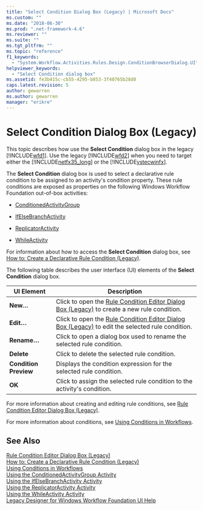 ```yaml
---
title: "Select Condition Dialog Box (Legacy) | Microsoft Docs"
ms.custom: ""
ms.date: "2018-06-30"
ms.prod: ".net-framework-4.6"
ms.reviewer: ""
ms.suite: ""
ms.tgt_pltfrm: ""
ms.topic: "reference"
f1_keywords: 
  - "System.Workflow.Activities.Rules.Design.ConditionBrowserDialog.UI"
helpviewer_keywords: 
  - "Select Condition dialog box"
ms.assetid: fe3b415c-cb55-4295-b853-3f40765b28d0
caps.latest.revision: 5
author: gewarren
ms.author: gewarren
manager: "erikre"
---
```

# Select Condition Dialog Box (Legacy)
This topic describes how use the **Select Condition** dialog box in the legacy [!INCLUDE[wfd1](../includes/wfd1-md.md)]. Use the legacy [!INCLUDE[wfd2](../includes/wfd2-md.md)] when you need to target either the [!INCLUDE[netfx35_long](../includes/netfx35-long-md.md)] or the [!INCLUDE[vstecwinfx](../includes/vstecwinfx-md.md)].  
  
 The **Select Condition** dialog box is used to select a declarative rule condition to be assigned to an activity's condition property. These rule conditions are exposed as properties on the following Windows Workflow Foundation out-of-box activities:  
  
-   [ConditionedActivityGroup](http://go.microsoft.com/fwlink?LinkID=65017)  
  
-   [IfElseBranchActivity](http://go.microsoft.com/fwlink?LinkID=65034)  
  
-   [ReplicatorActivity](http://go.microsoft.com/fwlink?LinkID=65039)  
  
-   [WhileActivity](http://go.microsoft.com/fwlink?LinkID=65049)  
  
 For information about how to access the **Select Condition** dialog box, see [How to: Create a Declarative Rule Condition (Legacy)](../workflow-designer/how-to-create-a-declarative-rule-condition-legacy.md).  
  
 The following table describes the user interface (UI) elements of the **Select Condition** dialog box.  
  
|UI Element|Description|  
|----------------|-----------------|  
|**New…**|Click to open the [Rule Condition Editor Dialog Box (Legacy)](../workflow-designer/rule-condition-editor-dialog-box-legacy.md) to create a new rule condition.|  
|**Edit…**|Click to open the [Rule Condition Editor Dialog Box (Legacy)](../workflow-designer/rule-condition-editor-dialog-box-legacy.md) to edit the selected rule condition.|  
|**Rename…**|Click to open a dialog box used to rename the selected rule condition.|  
|**Delete**|Click to delete the selected rule condition.|  
|**Condition Preview**|Displays the condition expression for the selected rule condition.|  
|**OK**|Click to assign the selected rule condition to the activity's condition.|  
  
 For more information about creating and editing rule conditions, see [Rule Condition Editor Dialog Box (Legacy)](../workflow-designer/rule-condition-editor-dialog-box-legacy.md).  
  
 For more information about conditions, see [Using Conditions in Workflows](http://go.microsoft.com/fwlink?LinkID=65009).  
  
## See Also  
 [Rule Condition Editor Dialog Box (Legacy)](../workflow-designer/rule-condition-editor-dialog-box-legacy.md)   
 [How to: Create a Declarative Rule Condition (Legacy)](../workflow-designer/how-to-create-a-declarative-rule-condition-legacy.md)   
 [Using Conditions in Workflows](http://go.microsoft.com/fwlink?LinkID=65009)   
 [Using the ConditionedActivityGroup Activity](http://go.microsoft.com/fwlink?LinkID=65066)   
 [Using the IfElseBranchActivity Activity](http://go.microsoft.com/fwlink?LinkID=65075)   
 [Using the ReplicatorActivity Activity](http://go.microsoft.com/fwlink?LinkID=65080)   
 [Using the WhileActivity Activity](http://go.microsoft.com/fwlink?LinkID=65091)   
 [Legacy Designer for Windows Workflow Foundation UI Help](../workflow-designer/legacy-designer-for-windows-workflow-foundation-ui-help.md)